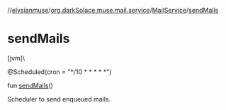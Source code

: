 //[elysianmuse](../../../index.md)/[org.darkSolace.muse.mail.service](../index.md)/[MailService](index.md)/[sendMails](send-mails.md)

# sendMails

[jvm]\

@Scheduled(cron = &quot;*/10 * * * * *&quot;)

fun [sendMails](send-mails.md)()

Scheduler to send enqueued mails.
